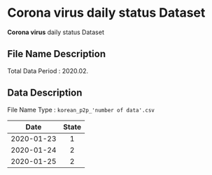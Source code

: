 # Corona virus daily status Dataset

**Corona virus** daily status Dataset

## File Name Description

Total Data Period : 2020.02.

## Data Description

File Name Type : ```korean_p2p_'number of data'.csv```

| Date | State |
| ----- |:-------------:|
|  2020-01-23    | 1       |
|  2020-01-24    | 2       |
|  2020-01-25    | 2      |
